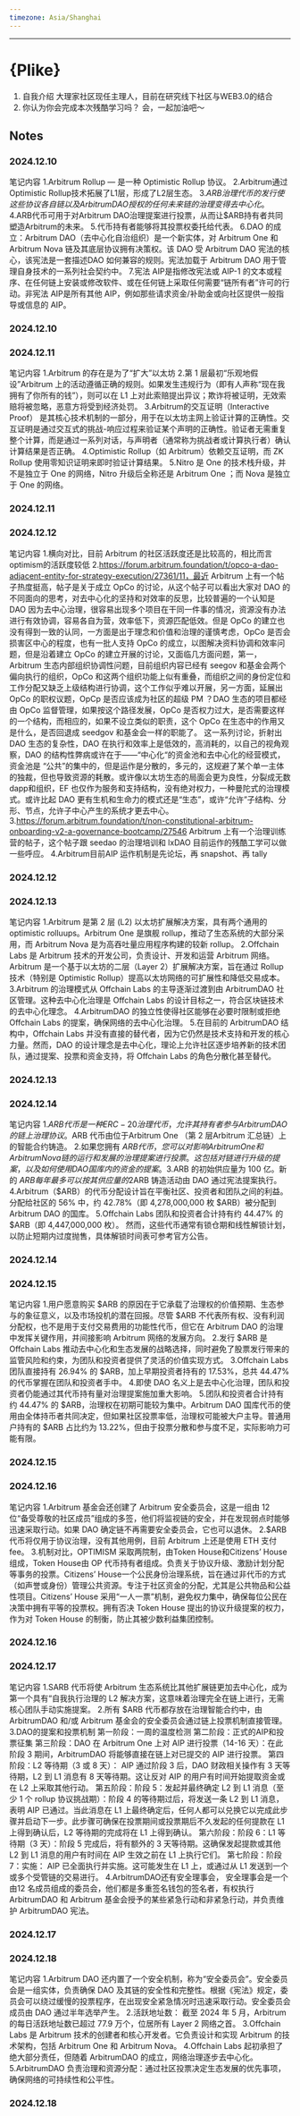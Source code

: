 ```yaml
---
timezone: Asia/Shanghai
---
```



---

# {Plike}

1. 自我介绍
大理家社区现任主理人，目前在研究线下社区与WEB3.0的结合
2. 你认为你会完成本次残酷学习吗？
会，一起加油吧～

## Notes

<!-- Content_START -->

### 2024.12.10

笔记内容
1.Arbitrum Rollup — 是一种 Optimistic Rollup 协议。 
2.Arbitrum通过Optimistic Rollup技术拓展了L1层，形成了L2层生态。 
3.$ARB治理代币的发行使这些协议各自链以及Arbitrum DAO授权的任何未来链的治理变得去中心化。 
4.$ARB代币可用于对Arbitrum DAO治理提案进行投票，从而让$ARB持有者共同塑造Arbitrum的未来。 
5.代币持有者能够将其投票权委托给代表。 
6.DAO 的成立：Arbitrum DAO（去中心化自治组织）是一个新实体，对 Arbitrum One 和 Arbitrum Nova 链及其底层协议拥有决策权。该 DAO 受 Arbitrum DAO 宪法的核心，该宪法是一套描述DAO 如何兼容的规则。宪法加载于 Arbitrum DAO 用于管理自身技术的一系列社会契约中。
7.宪法 AIP是指修改宪法或 AIP-1 的文本或程序、在任何链上安装或修改软件、或在任何链上采取任何需要“链所有者”许可的行动。非宪法 AIP是所有其他 AIP，例如那些请求资金/补助金或向社区提供一般指导或信息的 AIP。

### 2024.12.10

### 2024.12.11
笔记内容
1.Arbitrum 的存在是为了“扩大”以太坊
2.第 1 层最初“乐观地假设”Arbitrum 上的活动遵循正确的规则。如果发生违规行为（即有人声称“现在我拥有了你所有的钱”），则可以在 L1 上对此索赔提出异议；欺诈将被证明，无效索赔将被忽略，恶意方将受到经济处罚。
3.Arbitrum的交互证明（Interactive Proof） 是其核心技术机制的一部分，用于在以太坊主网上验证计算的正确性。交互证明是通过交互式的挑战-响应过程来验证某个声明的正确性。验证者无需重复整个计算，而是通过一系列对话，与声明者（通常称为挑战者或计算执行者）确认计算结果是否正确。
4.Optimistic Rollup（如 Arbitrum）依赖交互证明，而 ZK Rollup 使用零知识证明来即时验证计算结果。
5.Nitro 是 One 的技术栈升级，并不是独立于 One 的网络，Nitro 升级后全称还是 Arbitrum One ；而 Nova 是独立于 One 的网络。 
### 2024.12.11

### 2024.12.12
笔记内容
1.横向对比，目前 Arbitrum 的社区活跃度还是比较高的，相比而言optimism的活跃度较低
2.https://forum.arbitrum.foundation/t/opco-a-dao-adjacent-entity-for-strategy-execution/27361/11，最近 Arbitrum 上有一个帖子热度挺高，帖子是关于成立 OpCo 的讨论，从这个帖子可以看出大家对 DAO 的不同面向的思考，对去中心化的坚持和对效率的反思，比较普遍的一个认知是 DAO 因为去中心治理，很容易出现多个项目在干同一件事的情况，资源没有办法进行有效协调，容易各自为营，效率低下，资源匹配低效。但是 OpCo 的建立也没有得到一致的认同，一方面是出于理念和价值和治理的谨慎考虑，OpCo 是否会损害区中心的程度，也有一批人支持 OpCo 的成立，以图解决资料协调和效率问题，但是沿着建立 OpCo 的建立开展的讨论，又面临几方面问题，第一，Arbitrum 生态内部组织协调性问题，目前组织内容已经有 seegov 和基金会两个偏向执行的组织，OpCo 和这两个组织功能上似有重叠，而组织之间的身份定位和工作分配又缺乏上级结构进行协调，这个工作似乎难以开展，另一方面，延展出 OpCo 的职权议题，OpCp 是否应该成为社区的超级 PM ？DAO 生态的项目都经由 OpCo 监督管理，如果按这个路径发展，OpCo 是否权力过大，是否需要这样的一个结构，而相应的，如果不设立类似的职责，这个 OpCo 在生态中的作用又是什么，是否回退成 seedgov 和基金会一样的职能了。
这一系列讨论，折射出 DAO 生态的复杂性，DAO 在执行和效率上是低效的，高消耗的，以自己的视角观察，DAO 的结构性弊病或许在于——“中心化“的资金池和去中心化的经营模式，资金池是
“公共”的集中的，但是运作是分散的，多元的，这规避了某个单一主体的独裁，但也导致资源的耗散。或许像以太坊生态的局面会更为良性，分裂成无数dapp和组织，EF 也仅作为服务和支持结构，没有绝对权力，一种曼陀式的治理模式。或许比起 DAO 更有生机和生命力的模式还是“生态”，或许“允许”子结构、分形、节点，允许子中心产生的系统才更去中心。
3.https://forum.arbitrum.foundation/t/non-constitutional-arbitrum-onboarding-v2-a-governance-bootcamp/27546 Arbitrum 上有一个治理训练营的帖子，这个帖子跟 seedao 的治理培训和 lxDAO 目前运作的残酷工学可以做一些呼应。
4.Arbitrum目前AIP 运作机制是先论坛，再 snapshot、再 tally
### 2024.12.12

### 2024.12.13
笔记内容
1.Arbitrum 是第 2 层 (L2) 以太坊扩展解决方案，具有两个通用的 optimistic rolluups。Arbitrum One 是旗舰 rollup，推动了生态系统的大部分采用，而 Arbitrum Nova 是为高吞吐量应用程序构建的较新 rollup。
2.Offchain Labs 是 Arbitrum 技术的开发公司，负责设计、开发和运营 Arbitrum 网络。Arbitrum 是一个基于以太坊的二层（Layer 2）扩展解决方案，旨在通过 Rollup 技术（特别是 Optimistic Rollup）提高以太坊网络的可扩展性和降低交易成本。
3.Arbitrum 的治理模式从 Offchain Labs 的主导逐渐过渡到由 ArbitrumDAO 社区管理。这种去中心化治理是 Offchain Labs 的设计目标之一，符合区块链技术的去中心化理念。
4.ArbitrumDAO 的独立性使得社区能够在必要时限制或拒绝 Offchain Labs 的提案，确保网络的去中心化治理。
5.在目前的 ArbitrumDAO 结构中，Offchain Labs 并没有直接的替代者，因为它仍然是技术支持和开发的核心力量。然而，DAO 的设计理念是去中心化，理论上允许社区逐步培养新的技术团队，通过提案、投票和资金支持，将 Offchain Labs 的角色分散化甚至替代。
### 2024.12.13

### 2024.12.14
笔记内容
1.$ARB 代币是一种 ERC-20治理代币，允许其持有者参与Arbitrum DAO 的链上治理协议。$ARB 代币由位于Arbitrum One （第 2 层Arbitrum 汇总链）上的智能合约铸造。
2.如果您拥有 $ARB 代币，您可以对影响 Arbitrum One 和 Arbitrum Nova 链的运行和发展的治理提案进行投票。这包括对链进行升级的提案，以及如何使用DAO 国库内的资金的提案。
3.$ARB 的初始供应量为 100 亿。新的 $ARB 每年最多可以按其供应量的 2% 的速度铸造，第一批铸造将于 2024 年 3 月 15 日生效。$ARB 铸造活动由 DAO 通过宪法提案执行。
4.Arbitrum（$ARB）的代币分配设计旨在平衡社区、投资者和团队之间的利益。分配给社区的 56% 中，约 42.78%（即 4,278,000,000 枚 $ARB）被分配到 Arbitrum DAO 的国库。
5.Offchain Labs 团队和投资者合计持有约 44.47% 的 $ARB（即 4,447,000,000 枚）。 然而，这些代币通常有锁仓期和线性解锁计划，以防止短期内过度抛售，具体解锁时间表可参考官方公告。
### 2024.12.14
### 2024.12.15
笔记内容
1.用户愿意购买 $ARB 的原因在于它承载了治理权的价值预期、生态参与的象征意义，以及市场投机的潜在回报。尽管 $ARB 不代表所有权、没有利润分配权，也不是用于支付交易费用的功能性代币，但它在 Arbitrum DAO 的治理中发挥关键作用，并间接影响 Arbitrum 网络的发展方向。
2.发行 $ARB 是 Offchain Labs 推动去中心化和生态发展的战略选择，同时避免了股票发行带来的监管风险和约束，为团队和投资者提供了灵活的价值实现方式。
3.Offchain Labs 团队直接持有 26.94% 的 $ARB，加上早期投资者持有的 17.53%，总共 44.47% 的代币掌握在团队和投资者手中。
4.即使 DAO 名义上是去中心化治理，团队和投资者仍能通过其代币持有量对治理提案施加重大影响。
5.团队和投资者合计持有约 44.47% 的 $ARB，治理权在初期可能较为集中。Arbitrum DAO 国库代币的使用由全体持币者共同决定，但如果社区投票率低，治理权可能被大户主导。普通用户持有的 $ARB 占比约为 13.22%，但由于投票分散和参与度不足，实际影响力可能有限。
### 2024.12.15
### 2024.12.16
笔记内容
1.Arbitrum 基金会还创建了 Arbitrum 安全委员会，这是一组由 12 位“备受尊敬的社区成员”组成的多签，他们将监视链的安全，并在发现弱点时能够迅速采取行动。如果 DAO 确定链不再需要安全委员会，它也可以退休。
2.$ARB 代币将仅用于协议治理，没有其他用例，目前 Arbitrum 上还是使用 ETH 支付 fee。
3.机制对比，OPTIMISM 采取两院制，由Token House和Citizens’ House组成，Token House由 OP 代币持有者组成。负责关于协议升级、激励计划分配等事务的投票。Citizens’ House一个公民身份治理系统，旨在通过非代币的方式（如声誉或身份）管理公共资源。专注于社区资金的分配，尤其是公共物品和公益性项目。Citizens’ House 采用“一人一票”机制，避免权力集中，确保每位公民在决策中拥有平等的投票权。拥有否决 Token House 提出的协议升级提案的权力，作为对 Token House 的制衡，防止其被少数利益集团控制。
### 2024.12.16
### 2024.12.17
笔记内容
1.SARB 代币将使 Arbitrum 生态系统比其他扩展链更加去中心化，成为第一个具有“自我执行治理的 L2 解决方案，这意味着治理完全在链上进行，无需核心团队手动实施提案。
2.所有 $ARB 代币都存放在治理智能合约中，由 ArbitrumDAO 和/或 Arbitrum 基金会的安全委员会通过链上投票机制直接管理。
3.DAO的提案和投票机制
第一阶段：一周的温度检测
第二阶段：正式的AIP和投票征集
第三阶段：DAO 在 Arbitrum One 上对 AIP 进行投票（14-16 天）：在此阶段 3 期间，ArbitrumDAO 将能够直接在链上对已提交的 AIP 进行投票。
第四阶段：L2 等待期（3 或 8 天）： AIP 通过阶段 3 后，DAO 财政相关操作有 3 天等待期，L2 到 L1 消息有 8 天等待期。这让反对 AIP 的用户有时间开始提取资金或在 L2 上采取其他行动。
第五阶段：阶段 5：发起并最终确定 L2 到 L1 消息（至少 1 个 rollup 协议挑战期）：阶段 4 的等待期过后，将发送一条 L2 到 L1 消息，表明 AIP 已通过。当此消息在 L1 上最终确定后，任何人都可以兑换它以完成此步骤并启动下一步。此步骤可确保在投票期间或投票期后不久发起的任何提款在 L1 上得到确认后，L2 等待期的完成将在 L1 上得到确认。
第六阶段：阶段 6：L1 等待期（3 天）：阶段 5 完成后，将有额外的 3 天等待期。这确保发起提款或其他 L2 到 L1 消息的用户有时间在 AIP 生效之前在 L1 上执行它们。
第七阶段：阶段 7：实施： AIP 已全面执行并实施。这可能发生在 L1 上，或通过从 L1 发送到一个或多个受管链的交易进行。
4.ArbitrumDAO还有安全理事会，
安全理事会是一个由12 名成员组成的委员会，他们都是多重签名钱包的签名者，有权执行 ArbitrumDAO 和 Arbitrum 基金会授予的某些紧急行动和非紧急行动，并负责维护 ArbitrumDAO 宪法。
### 2024.12.17
### 2024.12.18
笔记内容
1.Arbitrum DAO 还内置了一个安全机制，称为“安全委员会”。安全委员会是一组实体，负责确保 DAO 及其链的安全性和完整性。根据《宪法》规定，委员会可以绕过缓慢的投票程序，在出现安全紧急情况时迅速采取行动。安全委员会成员由 DAO 通过半年选举产生。
2.活跃地址数： 截至 2024 年 5 月，Arbitrum 的每日活跃地址数已超过 77.9 万个，位居所有 Layer 2 网络之首。
3.Offchain Labs 是 Arbitrum 技术的创建者和核心开发者。它负责设计和实现 Arbitrum 的技术架构，包括 Arbitrum One 和 Arbitrum Nova。
4.Offchain Labs 起初承担了绝大部分责任，但随着 ArbitrumDAO 的成立，网络治理逐步去中心化。
5.ArbitrumDAO 负责治理和资源分配：通过社区投票决定生态发展的优先事项，确保网络的可持续性和公平性。
### 2024.12.18
<!-- Content_END -->
